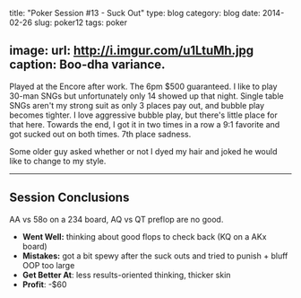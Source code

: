 title: "Poker Session #13 - Suck Out"
type: blog
category: blog
date: 2014-02-26
slug: poker12
tags: poker

image:
    url: http://i.imgur.com/u1LtuMh.jpg
    caption: Boo-dha variance.
---

Played at the Encore after work. The 6pm $500 guaranteed. I like to play 30-man
SNGs but unfortunately only 14 showed up that night.  Single table SNGs aren't
my strong suit as only 3 places pay out, and bubble play becomes tighter. I
love aggressive bubble play, but there's little place for that here. Towards
the end, I got it in two times in a row a 9:1 favorite and got sucked out on
both times. 7th place sadness.

Some older guy asked whether or not I dyed my hair and joked he would like to
change to my style.

---

## Session Conclusions

AA vs 58o on a 234 board, AQ vs QT preflop are no good.

- **Went Well:** thinking about good flops to check back (KQ on a AKx board)
- **Mistakes:** got a bit spewy after the suck outs and tried to punish + bluff OOP too large
- **Get Better At**: less results-oriented thinking, thicker skin
- **Profit**: -$60
